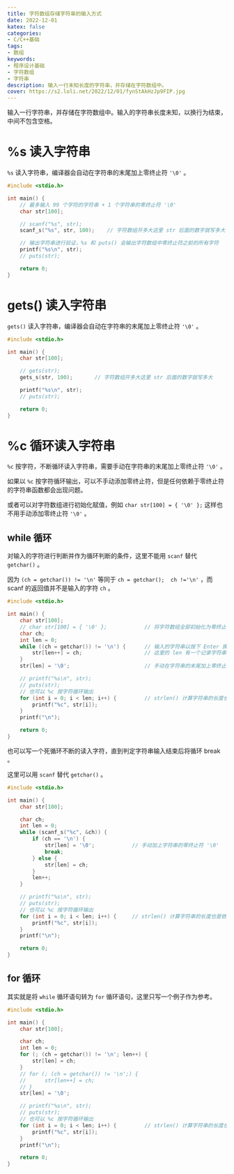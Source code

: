 ```yaml
---
title: 字符数组存储字符串的输入方式
date: 2022-12-01
katex: false
categories:
- C/C++基础
tags: 
- 数组
keywords: 
- 程序设计基础
- 字符数组
- 字符串
description: 输入一行未知长度的字符串，并存储在字符数组中。
cover: https://s2.loli.net/2022/12/01/fynStAkHzJp9FIP.jpg
---
```


输入一行字符串，并存储在字符数组中。输入的字符串长度未知，以换行为结束，中间不包含空格。

# %s 读入字符串
`%s` 读入字符串，编译器会自动在字符串的末尾加上零终止符 `'\0'` 。

```C
#include <stdio.h>

int main() {
    // 最多输入 99 个字符的字符串 + 1 个字符串的零终止符 '\0'
    char str[100];

    // scanf("%s", str);
    scanf_s("%s", str, 100);    // 字符数组开多大这里 str 后面的数字就写多大

    // 输出字符串进行验证，%s 和 puts() 会输出字符数组中零终止符之前的所有字符
    printf("%s\n", str);
    // puts(str);

    return 0;
}
```

# gets() 读入字符串
`gets()` 读入字符串，编译器会自动在字符串的末尾加上零终止符 `'\0'` 。

```C
#include <stdio.h>

int main() {
    char str[100];

    // gets(str);
    gets_s(str, 100);       // 字符数组开多大这里 str 后面的数字就写多大

    printf("%s\n", str);
    // puts(str);

    return 0;
}
```

# %c 循环读入字符串
`%c` 按字符，不断循环读入字符串，需要手动在字符串的末尾加上零终止符 `'\0'` 。

如果以 `%c` 按字符循环输出，可以不手动添加零终止符，但是任何依赖于零终止符的字符串函数都会出现问题。

或者可以对字符数组进行初始化赋值，例如 `char str[100] = { '\0' };` 这样也不用手动添加零终止符 `'\0'` 。

## while 循环
对输入的字符进行判断并作为循环判断的条件，这里不能用 `scanf` 替代 `getchar()` 。

因为 `(ch = getchar()) != '\n'` 等同于 `ch = getchar();  ch !='\n'` ，而 scanf 的返回值并不是输入的字符 `ch` 。

```C
#include <stdio.h>

int main() {
    char str[100];
    // char str[100] = { '\0' };            // 将字符数组全部初始化为零终止符，就不用手动添加零终止符了
    char ch;
    int len = 0;
    while ((ch = getchar()) != '\n') {      // 输入的字符串以按下 Enter 换行结束
        str[len++] = ch;	                // 这里的 len 有一个记录字符串长度的作用
    }
    str[len] = '\0';                        // 手动在字符串的末尾加上零终止符 '\0'

    // printf("%s\n", str);
    // puts(str);
    // 也可以 %c 按字符循环输出
    for (int i = 0; i < len; i++) {         // strlen() 计算字符串的长度也是依赖于零终止符判断的
        printf("%c", str[i]);
    }
    printf("\n");

    return 0;
}
```

也可以写一个死循环不断的读入字符，直到判定字符串输入结束后将循环 break 。

这里可以用 `scanf` 替代 `getchar()` 。

```C
#include <stdio.h>

int main() {
    char str[100];

    char ch;
    int len = 0;
    while (scanf_s("%c", &ch)) {
        if (ch == '\n') {
            str[len] = '\0';            // 手动加上字符串的零终止符 '\0'
            break;
        } else {
            str[len] = ch;
        }
        len++;
    }

    // printf("%s\n", str);
    // puts(str);
    // 也可以 %c 按字符循环输出
    for (int i = 0; i < len; i++) {     // strlen() 计算字符串的长度也是依赖于零终止符判断的
        printf("%c", str[i]);
    }
    printf("\n");

    return 0;
}
```

## for 循环
其实就是将 `while` 循环语句转为 `for` 循环语句，这里只写一个例子作为参考。

```C
#include <stdio.h>

int main() {
    char str[100];

    char ch;
    int len = 0;
    for (; (ch = getchar()) != '\n'; len++) {
        str[len] = ch;
    }
    // for (; (ch = getchar()) != '\n';) {
    //      str[len++] = ch;
    // }
    str[len] = '\0';

    // printf("%s\n", str);
    // puts(str);
    // 也可以 %c 按字符循环输出
    for (int i = 0; i < len; i++) {         // strlen() 计算字符串的长度也是依赖于零终止符判断的
        printf("%c", str[i]);
    }
    printf("\n");

    return 0;
}
```
